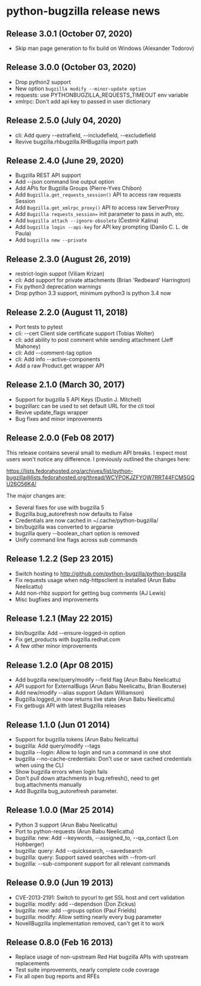 # python-bugzilla release news

## Release 3.0.1 (October 07, 2020)
- Skip man page generation to fix build on Windows (Alexander Todorov)

## Release 3.0.0 (October 03, 2020)
- Drop python2 support
- New option `bugzilla modify --minor-update option`
- requests: use PYTHONBUGZILLA_REQUESTS_TIMEOUT env variable
- xmlrpc: Don't add api key to passed in user dictionary

## Release 2.5.0 (July 04, 2020)
- cli: Add query --extrafield, --includefield, --excludefield
- Revive bugzilla.rhbugzilla.RHBugzilla import path

## Release 2.4.0 (June 29, 2020)
- Bugzilla REST API support
- Add --json command line output option
- Add APIs for Bugzilla Groups (Pierre-Yves Chibon)
- Add `Bugzilla.get_requests_session()` API to access raw requests Session
- Add `Bugzilla.get_xmlrpc_proxy()` API to access raw ServerProxy
- Add `Bugzilla requests_session=` init parameter to pass in auth, etc.
- Add `bugzilla attach --ignore-obsolete` (Čestmír Kalina)
- Add `bugzilla login --api-key` for API key prompting (Danilo C. L. de
  Paula)
- Add `bugzilla new --private`

## Release 2.3.0 (August 26, 2019)
- restrict-login suppot (Viliam Krizan)
- cli: Add support for private attachments (Brian 'Redbeard' Harrington)
- Fix python3 deprecation warnings
- Drop python 3.3 support, minimum python3 is python 3.4 now

## Release 2.2.0 (August 11, 2018)
- Port tests to pytest
- cli: --cert Client side certificate support (Tobias Wolter)
- cli: add ability to post comment while sending attachment (Jeff Mahoney)
- cli: Add --comment-tag option
- cli: Add info --active-components
- Add a raw Product.get wrapper API

## Release 2.1.0 (March 30, 2017)
- Support for bugzilla 5 API Keys (Dustin J. Mitchell)
- bugzillarc can be used to set default URL for the cli tool
- Revive update_flags wrapper
- Bug fixes and minor improvements

## Release 2.0.0 (Feb 08 2017)

This release contains several small to medium API breaks. I expect most users
won't notice any difference. I previously outlined the changes here:

https://lists.fedorahosted.org/archives/list/python-bugzilla@lists.fedorahosted.org/thread/WCYPOKJZFYOW7RRT44FCM5GQU26O56K4/

The major changes are:

- Several fixes for use with bugzilla 5
- Bugzilla.bug_autorefresh now defaults to False
- Credentials are now cached in ~/.cache/python-bugzilla/
- bin/bugzilla was converted to argparse
- bugzilla query --boolean_chart option is removed
- Unify command line flags across sub commands

## Release 1.2.2 (Sep 23 2015)

- Switch hosting to http://github.com/python-bugzilla/python-bugzilla
- Fix requests usage when ndg-httpsclient is installed (Arun Babu
  Neelicattu)
- Add non-rhbz support for getting bug comments (AJ Lewis)
- Misc bugfixes and improvements

## Release 1.2.1 (May 22 2015)

- bin/bugzilla: Add --ensure-logged-in option
- Fix get_products with bugzilla.redhat.com
- A few other minor improvements

## Release 1.2.0 (Apr 08 2015)

- Add bugzilla new/query/modify --field flag (Arun Babu Neelicattu)
- API support for ExternalBugs (Arun Babu Neelicattu, Brian Bouterse)
- Add new/modify --alias support (Adam Williamson)
- Bugzilla.logged_in now returns live state (Arun Babu Neelicattu)
- Fix getbugs API with latest Bugzilla releases

## Release 1.1.0 (Jun 01 2014)

- Support for bugzilla tokens (Arun Babu Nelicattu)
- bugzilla: Add query/modify --tags
- bugzilla --login: Allow to login and run a command in one shot
- bugzilla --no-cache-credentials: Don't use or save cached credentials
  when using the CLI
- Show bugzilla errors when login fails
- Don't pull down attachments in bug.refresh(), need to get
  bug.attachments manually
- Add Bugzilla bug_autorefresh parameter.

## Release 1.0.0 (Mar 25 2014)

- Python 3 support (Arun Babu Neelicattu)
- Port to python-requests (Arun Babu Neelicattu)
- bugzilla: new: Add --keywords, --assigned_to, --qa_contact (Lon Hohberger)
- bugzilla: query: Add --quicksearch, --savedsearch
- bugzilla: query: Support saved searches with --from-url
- bugzilla: --sub-component support for all relevant commands

## Release 0.9.0 (Jun 19 2013)

- CVE-2013-2191: Switch to pycurl to get SSL host and cert validation
- bugzilla: modify: add --dependson (Don Zickus)
- bugzilla: new: add --groups option (Paul Frields)
- bugzilla: modify: Allow setting nearly every bug parameter
- NovellBugzilla implementation removed, can't get it to work

## Release 0.8.0 (Feb 16 2013)

- Replace usage of non-upstream Red Hat bugzilla APIs with upstream replacements
- Test suite improvements, nearly complete code coverage
- Fix all open bug reports and RFEs
